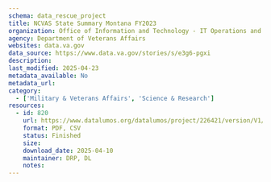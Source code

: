 ```yaml
---
schema: data_rescue_project 
title: NCVAS State Summary Montana FY2023
organization: Office of Information and Technology - IT Operations and Services (ITOPS)
agency: Department of Veterans Affairs
websites: data.va.gov
data_source: https://www.data.va.gov/stories/s/e3g6-pgxi
description: 
last_modified: 2025-04-23
metadata_available: No
metadata_url: 
category:
  - ['Military & Veterans Affairs', 'Science & Research'] 
resources:
  - id: 820
    url: https://www.datalumos.org/datalumos/project/226421/version/V1/view
    format: PDF, CSV
    status: Finished
    size: 
    download_date: 2025-04-10
    maintainer: DRP, DL
    notes: 
---
```

